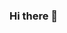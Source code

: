 ### Hi there 👋

<!--
**youseonHwang/youseonHwang** is a ✨ _special_ ✨ repository because its `README.md` (this file) appears on your GitHub profile.

Here are some ideas to get you started:
[![Hits](https://hits.seeyoufarm.com/api/count/incr/badge.svg?url=https%3A%2F%2Fgithub.com%2FyouseonHwang&count_bg=%23000000&title_bg=%23FF0000&icon=&icon_color=%23E7E7E7&title=hits&edge_flat=false)](https://hits.seeyoufarm.com)

- 🔭 I’m currently working on ...
- 🌱 I’m currently learning ...
- 👯 I’m looking to collaborate on ...
- 🤔 I’m looking for help with ...
- 💬 Ask me about ...
- 📫 How to reach me: ...
- 😄 Pronouns: ...
- ⚡ Fun fact: ...
-->
